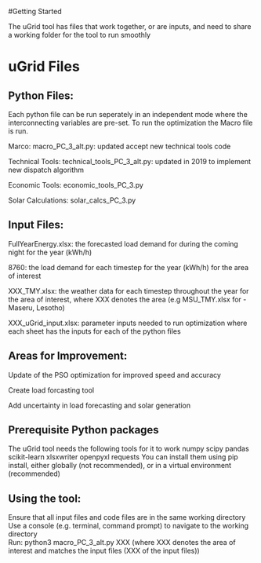 #Getting Started

The uGrid tool has files that work together, or are inputs, and need to share a working folder for the tool to run smoothly

# uGrid Files

## Python Files: 
Each python file can be run seperately in an independent mode where the interconnecting variables are pre-set. To run the optimization
the Macro file is run.

Marco: macro_PC_3_alt.py: updated accept new technical tools code

Technical Tools: technical_tools_PC_3_alt.py: updated in 2019 to implement new dispatch algorithm

Economic Tools: economic_tools_PC_3.py 

Solar Calculations: solar_calcs_PC_3.py

## Input Files:
FullYearEnergy.xlsx: the forecasted load demand for during the coming night for the year (kWh/h)

8760: the load demand for each timestep for the year (kWh/h) for the area of interest

XXX_TMY.xlsx: the weather data for each timestep throughout the year for the area of interest, where XXX denotes the area (e.g MSU_TMY.xlsx for  - Maseru, Lesotho)

XXX_uGrid_input.xlsx: parameter inputs needed to run optimization where each sheet has the inputs for each of the python files

## Areas for Improvement:
Update of the PSO optimization for improved speed and accuracy

Create load forcasting tool

Add uncertainty in load forecasting and solar generation

## Prerequisite Python packages
The uGrid tool needs the following tools for it to work
    numpy scipy pandas scikit-learn xlsxwriter openpyxl requests
You can install them using pip install, either globally (not recommended), or in a virtual environment (recommended)

## Using the tool:
Ensure that all input files and code files are in the same working directory  
Use a console (e.g. terminal, command prompt) to navigate to the working directory  
Run:  python3 macro_PC_3_alt.py XXX (where XXX denotes the area of interest and matches the input files (XXX of the input files))
